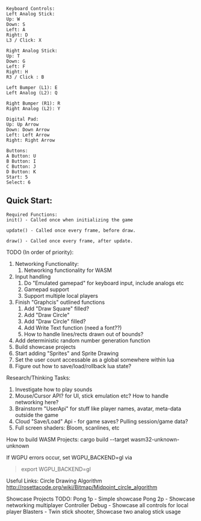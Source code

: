 ```
Keyboard Controls:
Left Analog Stick:
Up: W
Down: S
Left: A
Right: D
L3 / Click: X

Right Analog Stick:
Up: T
Down: G
Left: F
Right: H
R3 / Click : B

Left Bumper (L1): E
Left Analog (L2): Q

Right Bumper (R1): R
Right Analog (L2): Y

Digital Pad:
Up: Up Arrow
Down: Down Arrow
Left: Left Arrow
Right: Right Arrow

Buttons:
A Button: U
B Button: I
C Button: J
D Button: K
Start: 5
Select: 6
```

## Quick Start:
```
Required Functions:
init() - Called once when initializing the game

update() - Called once every frame, before draw.

draw() - Called once every frame, after update.

```

TODO (In order of priority):
1. Networking Functionality:
    1. Networking functionality for WASM
1. Input handling
    1. Do "Emulated gamepad" for keyboard input, include analogs etc
    1. Gamepad support
    1. Support multiple local players
1. Finish "Graphcis" outlined functions
    1. Add "Draw Square" filled?
    1. Add "Draw Circle"
    1. Add "Draw Circle" filled?
    1. Add Write Text function (need a font??)
    1. How to handle lines/rects drawn out of bounds?
1. Add deterministic random number generation function
1. Build showcase projects
1. Start adding "Sprites" and Sprite Drawing
1. Set the user count accessable as a global somewhere within lua
1. Figure out how to save/load/rollback lua state?

Research/Thinking Tasks:
1. Investigate how to play sounds
1. Mouse/Cursor API? for UI, stick emulation etc? How to handle networking here?
1. Brainstorm "UserApi" for stuff like player names, avatar, meta-data outside the game
1. Cloud "Save/Load" Api - for game saves? Pulling session/game data?
1. Full screen shaders: Bloom, scanlines, etc



How to build WASM Projects:
cargo build --target wasm32-unknown-unknown

If WGPU errors occur, set WGPU_BACKEND=gl via

> export WGPU_BACKEND=gl

Useful Links:
Circle Drawing Algorithm
http://rosettacode.org/wiki/Bitmap/Midpoint_circle_algorithm

Showcase Projects TODO:
Pong 1p - Simple showcase
Pong 2p - Showcase networking multiplayer
Controller Debug - Showcase all controls for local player
Blasters - Twin stick shooter, Showcase two analog stick usage
